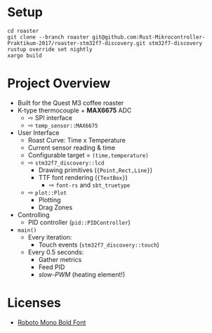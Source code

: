 # Setup

```
cd roaster
git clone --branch roaster git@github.com:Rust-Mikrocontroller-Praktikum-2017/roaster-stm32f7-discovery.git stm32f7-discovery
rustup override set nightly
xargo build
```

# Project Overview

- Built for the Quest M3 coffee roaster
- K-type thermocouple + **MAX6675** ADC
    - ⇨ SPI interface
    - ⇨ `temp_sensor::MAX6675`
- User Interface
    - Roast Curve: Time x Temperature
    - Current sensor reading & time
    - Configurable target = `(time,temperature)`
    - ⇨ `stm32f7_discovery::lcd`
        - Drawing primitives (`{Point,Rect,Line}`)
        - TTF font rendering (`{TextBox}`)
            - ⇨ `font-rs` and `sbt_truetype`
    - ⇨ `plot::Plot`
        - Plotting
        - Drag Zones
- Controlling
    - PID controller (`pid::PIDController`)
- `main()`
    - Every iteration:
        - Touch events (`stm32f7_discovery::touch`)
    - Every 0.5 seconds:
        - Gather metrics
        - Feed PID
        - *slow-PWM* (heating element!)

# Licenses

- [Roboto Mono Bold Font](https://github.com/google/fonts/blob/master/apache/robotomono/LICENSE.txt)
